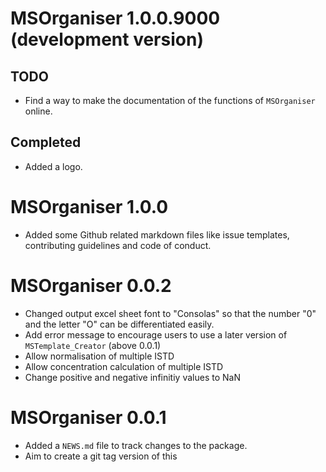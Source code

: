 # MSOrganiser 1.0.0.9000 (development version)

## TODO

* Find a way to make the documentation of the functions of `MSOrganiser` online.

## Completed

* Added a logo.

# MSOrganiser 1.0.0

* Added some Github related markdown files like issue templates, contributing guidelines and code of conduct.

# MSOrganiser 0.0.2

* Changed output excel sheet font to "Consolas" so that the number "0" and the letter "O" can be differentiated easily.
* Add error message to encourage users to use a later version of `MSTemplate_Creator` (above 0.0.1)
* Allow normalisation of multiple ISTD
* Allow concentration calculation of multiple ISTD
* Change positive and negative infinitiy values to NaN

# MSOrganiser 0.0.1

* Added a `NEWS.md` file to track changes to the package.
* Aim to create a git tag version of this
